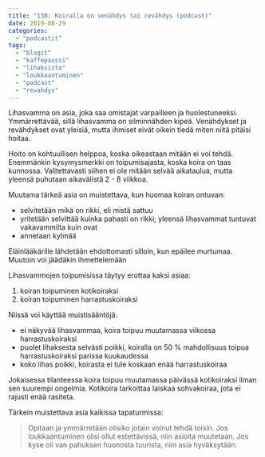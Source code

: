 ```yaml
---
title: "130: Koiralla on venähdys tai revähdys (podcast)"
date: 2019-08-29
categories: 
  - "podcastit"
tags: 
  - "blogit"
  - "kaffepaussi"
  - "lihaksisto"
  - "loukkaantuminen"
  - "podcast"
  - "revahdys"
---
```


Lihasvamma on asia, joka saa omistajat varpailleen ja huolestuneeksi. Ymmärrettävää, sillä lihasvamma on silminnähden kipeä. Venähdykset ja revähdykset ovat yleisiä, mutta ihmiset eivät oikein tiedä miten niitä pitäisi hoitaa.

<!--more-->

Hoito on kohtuullisen helppoa, koska oikeastaan mitään ei voi tehdä. Enemmänkin kysymysmerkki on toipumisajasta, koska koira on taas kunnossa. Valitettavasti siihen ei ole mitään selvää aikataulua, mutta yleensä puhutaan aikavälistä 2 - 8 viikkoa.

Muutama tärkeä asia on muistettava, kun huomaa koiran ontuvan:

- selvitetään mikä on rikki, eli mistä sattuu
- yritetään selvittää kuinka pahasti on rikki; yleensä lihasvammat tuntuvat vakavammilta kuin ovat
- annetaan kylmää

Eläinlääkärille lähdetään ehdottomasti silloin, kun epäilee murtumaa. Muutoin voi jäädäkin ihmettelemään

Lihasvammojen toipumisissa täytyy erottaa kaksi asiaa:

1. koiran toipuminen kotikoiraksi
2. koiran toipuminen harrastuskoiraksi

Niissä voi käyttää muistisääntöjä:

- ei näkyvää lihasvammaa, koira toipuu muutamassa viikossa harrastuskoiraksi
- puolet lihaksesta selvästi poikki, koiralla on 50 % mahdollisuus toipua harrastuskoiraksi parissa kuukaudessa
- koko lihas poikki, koirasta ei tule koskaan enää harrastuskoiraa

Jokaisessa tilanteessa koira toipuu muutamassa päivässä kotikoiraksi ilman sen suurempi ongelmia. Kotikoira tarkoittaa laiskaa sohvakoiraa, jota ei rajusti enää rasiteta.

Tärkein muistettava asia kaikissa tapaturmissa:

> Opitaan ja ymmärretään olisiko jotain voinut tehdä toisin. Jos loukkaantuminen olisi ollut estettävissä, niin asioita muutetaan. Jos kyse oli van pahuksen huonosta tuurista, niin asia hyväksytään.
